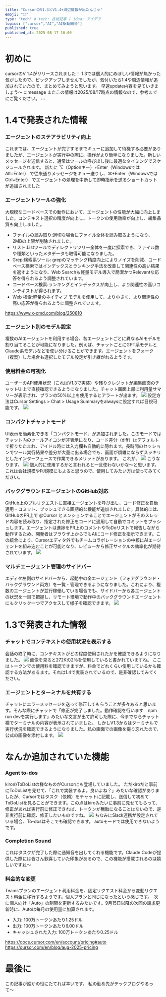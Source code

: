 ```yaml
---
title: "CursorのV1.3とV1.4+周辺情報が出たんじゃ"
emoji: "🌕"
type: "tech" # tech: 技術記事 / idea: アイデア
topics: ["cursor","AI","AI駆動開発"]
published: true
published_at: 2025-08-17 16:00
---
```


# 初めに
cursorのV 1.4がリリースされました！
1.3では個人的にめぼしい情報が無かった気がしたので、ピックアップしませんでしたが、気付いたら1.4や周辺情報が追加されていたので、まとめてみようと思います。
早速update内容を見ていきましょう〜
:::message
またこの情報は2025/08/17時点の情報なので、参考までにご覧ください。
:::

# 1.4で発表された情報
### エージェントのステアラビリティ向上
これまでは、エージェントが完了するまでキューに追加して待機する必要がありましたが、エージェントが実行中の際に、操作がより簡単になりました。新しいメッセージを送信すると、通常はツールの呼び出し後に最適なタイミングでスケジュールされます。
新たに ⌥（Optionキー）+Enter（WindowsではAlt+Enter） で従来通りメッセージをキュー送りし、⌘+Enter（WindowsではCtrl+Enter） でエージェントの処理を中断して即時指示を送るショートカットが追加されました

### エージェントツールの強化
大規模なコードベースでの動作において、エージェントの性能が大幅に向上しました。コンテキスト選択の精度が向上し、トークンの使用効率が向上し、編集品質も向上しました。
- ファイルの読み取り:適切な場合にファイル全体を読み取るようになり、2MBの上限が削除されました。
- リスト:Listツールでディレクトリツリー全体を一度に探索でき、ファイル数や種類といったメタデータも取得可能になりました。
- Grep:検索系ツール: grepのマッチング精度向上によりノイズを削減、コードベース検索ではインデックスとランキング手法を改善して関連性の高い結果を返すようになり、Web Searchも軽量モデル導入で簡潔かつRelevantな応答を得られるよう調整されています。
- コードベース検索:ランキングとインデックスが向上し、より関連性の高いコンテキストが得られます。
- Web 検索:軽量のネイティブ モデルを使用して、より小さく、より関連性の高い応答が得られるように調整されています。

https://www.x-cmd.com/blog/250810

### エージェント別のモデル設定
複数のAIエージェントを利用する場合、各エージェントごとに異なるAIモデルを割り当てることが可能になりました。例えば、チャットごとにGPT系モデルとClaude系モデルなどを使い分けることができます。エージェントをフォーク（複製）した場合も選択したモデル設定が引き継がれるようです。

### 使用料金の可視化
ユーザーのAPI使用状況（これはV1.3で実装）や残りクレジットが編集画面のチャットUI上で直接確認できるようになりました。チャット画面上部に利用量サマリーが表示され、プランの50%以上を使用するとアラートが出ます。
![](/images/cursor-update-v-1_4/4.png)
設定方法はCursor Settings > Chat > Usage Summaryをalwaysに設定すれば目視可能です。
![](/images/cursor-update-v-1_4/5.png)

### コンパクトチャットモード
UI表示を簡素化できる「コンパクトモード」が追加されました。このモードではチャット内のツールアイコンが非表示になり、コード差分（diff）はデフォルトで折りたたまれ、アイドル時には入力欄も自動的に隠れます。長時間のセッションでツール実行結果や差分が大量に出る場合でも、画面が煩雑にならずスッキリとしたインターフェースで作業できるメリットがあります。
これが、
![](/images/cursor-update-v-1_4/6.png)
こうなります。
![](/images/cursor-update-v-1_4/7.png)
個人的に使用するかと言われると一旦使わないかな〜と思います。これは会社規模やPJ規模にもよると思うので、使用してみたい方は使ってみてください。

### バックグラウンドエージェントのGitHub対応
GitHub上のプルリクエストに直接エージェントを呼び出し、コード修正を自動適用・コミット、プッシュできる画期的な機能が追加されました。具体的には、GitHubのPR上で @Cursor とメンションすることでエージェントがそのスレッド内容を読み取り、指定された修正をコードに適用して自動でコミットをプッシュします。エージェントは進捗をPR上のコメントやToDoリストで報告しながら動作するため、開発者はブラウザ上からでもAIにコード修正を指示できます。この統合により、Cursorエディタ外でもチームコラボレーションの中核にAIエージェントを組み込むことが可能となり、レビューから修正サイクルの効率化が期待されています。
![](/images/cursor-update-v-1_4/8.png)

### マルチエージェント管理のサイドバー
エディタ左側のサイドバーから、起動中の全エージェント（フォアグラウンド・バックグラウンド両方）を一覧・管理できるようになりました。これにより、複数のエージェントが並行稼働している場合でも、サイドバーから各エージェントの状況を一目で把握し、リモート環境で動作中のバックグラウンドエージェントにもクリック一つでアクセスして様子を確認できます。
![](/images/cursor-update-v-1_4/9.png)

# 1.3で発表された情報
### チャットでコンテキストの使用状況を表示する
会話の終了時に、コンテキストがどの程度使用されたかを確認できるようになりました。
![](/images/cursor-update-v-1_4/2.png)
画像を見ると272Kの2％を使用していると書かれていますね。
ここはトークンでの使用料を確認できますが、料金でどれくらい使用しているかも確認する方法があるます。それは1.4で実装されているので、是非確認してみてください。

### エージェントとターミナルを共有する
チャットにエラーメッセージを送って修正してもらうことが多々あると思います。そんな際にチャットで「修正が完了しました。動作確認を行います　npm run devを実行します」みたいな文言が出て許可した際に、今までならチャット欄でターミナルの内容が表示されていました。
しかしV1.3からはターミナルで実行状況を確認できるようになりました。私の画面での画像を撮り忘れたので、公式の画像を添付します。
![](/images/cursor-update-v-1_4/3.png)

# なんか追加されていた機能
### Agent to-dos
kiroのToDoListの様なものがCursorにも登場していました。
ただkiroだと事前にToDoListを見せて、「これで実装するよ。良いよね？」みたいな確認がありましたが、Cursorではタスク（依頼）をチャットに記載し、送信して初めてToDoListを見ることができます。この点はkiroみたいに事前に見せてもらって、修正があれば実行前に修正できれば、トークンが無駄になることはないので、是非実行前に確認、修正したいものですね。
![](/images/cursor-update-v-1_4/1.png)
ちなみにSlack連携が設定されている場合、To-dosはそこでも確認できます。
autoモードでは使用できないようです。

### Completion Sound
これはタスクが完了した際に通知音を出してくれる機能です。Claude Codeが提供した際には皆さん歓喜していた印象があるので、この機能が搭載されるのは嬉しいですね〜

### 料金的な変更
Teamsプランのエージェント利用料金を、固定リクエスト料金から変動リクエスト料金に移行するようです。個人プランと同じになったという感じです。　次に個人向け「Auto」の制限を更新するみたいです。9月15日以降の次回の請求更新時に、Autoは毎月の使用量に加算されます。
- 入力: 100万トークンあたり1.25ドル
- 出力: 100万トークンあたり6.00ドル
- キャッシュされた入力: 100万トークンあたり0.25ドル

https://docs.cursor.com/en/account/pricing#auto
https://cursor.com/en/blog/aug-2025-pricing

# 最後に
この記事が誰かの役にたてれば幸いです。
私の勤め先がテックブログやるって〜
